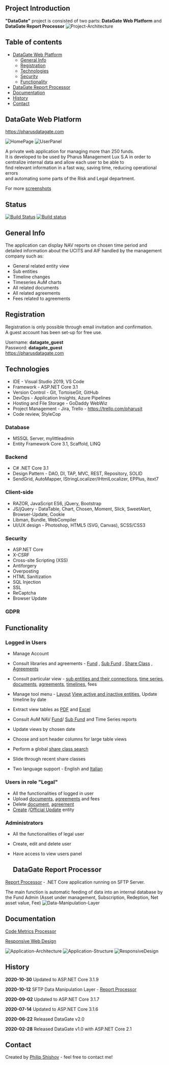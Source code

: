## Project Introduction

**"DataGate"** project is consisted of two parts: **DataGate Web Platform** and **DataGate Report Processor**
![Project-Architecture](Documentation/Presentation/Project-Architecture.JPG)

## Table of contents
* [DataGate Web Platform](#datagate-web-platform)
  * [General Info](#general-info)
  * [Registration](#registration)
  * [Technologies](#technologies)
  * [Security](#security)
  * [Functionality](#functionality)
* [DataGate Report Processor](#datagate-report-processor)
* [Documentation](#documentation)
* [History](#history)
* [Contact](#contact)

## DataGate Web Platform 

https://pharusdatagate.com <br />

![HomePage](Documentation/Screenshots/App/HomePage.png)
![UserPanel](Documentation/Screenshots/App/UserPanel.png)

A private web application for managing more than 250 funds. <br />
It is developed to be used by Pharus Management Lux S.A in order to <br />
centralize internal data and allow each user to be able to <br />
find relevant information in a fast way, saving time, reducing operational errors <br />
and automating some parts of the Risk and Legal department.

For more [screenshots](https://github.com/PhilShishov/DataGate/tree/master/Documentation/Screenshots/App)

  ## Status
  [![Build Status](https://dev.azure.com/philshishov/DataGate/_apis/build/status/DataGate-CI?branchName=master)](https://dev.azure.com/philshishov/DataGate/_build/latest?definitionId=1&branchName=master) [![Build status](https://ci.appveyor.com/api/projects/status/thvsvj1du6d595m6?svg=true)](https://ci.appveyor.com/project/PhilShishov/datagate)

## General Info

The application can display NAV reports on chosen time period and <br />
detailed information about the UCITS and AIF handled by the management company such as: 
* General related entity view
* Sub entities
* Timeline changes
* Timeseries AuM charts
* All related documents
* All related agreements
* Fees related to agreements
 
 ## Registration
Registration is only possible through email invitation and confirmation. <br />
A guest account has been set-up for free use. <br />

Username: **datagate_guest** <br />
Password: **datagate_guest** <br />
https://pharusdatagate.com <br />
 
 ## Technologies
* IDE - Visual Studio 2019, VS Code
* Framework - ASP.NET Core 3.1
* Version Control - Git, TortoiseGit, GitHub
* DevOps - Application Insights, Azure Pipelines
* Hosting and File Storage - GoDaddy WebWiz
* Project Management - Jira, Trello - https://trello.com/pharusit
* Code review, StyleCop

### Database 
* MSSQL Server, mylittleadmin
* Entity Framework Core 3.1, Scaffold, LINQ

### Backend
* C# .NET Core 3.1
* Design Pattern - DAO, DI, TAP, MVC, REST, Repository, SOLID
* SendGrid, AutoMapper, IStringLocalizer/IHtmlLocalizer, EPPlus, itext7

### Client-side
* RAZOR, JavaScript ES6, jQuery, Bootstrap
* JS/jQuery - DataTable, Chart, Chosen, Moment, Slick, SweetAlert, Browser-Update, Cookie
* Libman, Bundle, WebCompiler
* UI/UX design - Photoshop, HTML5 (SVG, Canvas), SCSS/CSS3

### Security
 * ASP.NET Core
 * X-CSRF
 * Cross-site Scripting (XSS)
 * Antiforgery
 * Overposting
 * HTML Sanitization
 * SQL Injection
 * SSL
 * ReCaptcha
 * Browser Update
 
 ### GDPR

## Functionality 
### Logged in Users
 - Manage Account
 - Consult libraries and agreements - 
   [Fund](https://github.com/PhilShishov/DataGate/blob/master/Documentation/Screenshots/App/FundLibrary.png)
 , [Sub Fund](https://github.com/PhilShishov/DataGate/blob/master/Documentation/Screenshots/App/SubFundLibrary.png)
 , [Share Class](https://github.com/PhilShishov/DataGate/blob/master/Documentation/Screenshots/App/ShareClassLibrary.png)
 , [Agreements](https://github.com/PhilShishov/DataGate/blob/master/Documentation/Screenshots/App/AgreementsLibrary.png)
 - Consult particular view - [sub entities and their connections](https://github.com/PhilShishov/DataGate/blob/master/Documentation/Screenshots/App/DetailFundView.png), 
 [time series](https://github.com/PhilShishov/DataGate/blob/master/Documentation/Screenshots/App/TimeSeries.png), 
 [documents](https://github.com/PhilShishov/DataGate/blob/master/Documentation/Screenshots/App/Documents.png), 
 [agreements](https://github.com/PhilShishov/DataGate/blob/master/Documentation/Screenshots/App/Agreements.png), 
 [timelines](https://github.com/PhilShishov/DataGate/blob/master/Documentation/Screenshots/App/Timelines.png), 
 fees
 - Manage tool menu - 
  [Layout](https://github.com/PhilShishov/DataGate/blob/master/Documentation/Screenshots/App/ToolMenu/Layout.png)
 [View active and inactive entities](https://github.com/PhilShishov/DataGate/blob/master/Documentation/Screenshots/App/ToolMenu/ActiveInactive.png),
 Update timeline by date

  - Extract view tables as [PDF](https://github.com/PhilShishov/DataGate/blob/master/Documentation/Screenshots/Extraction/Funds.pdf) 
 and [Excel](https://github.com/PhilShishov/DataGate/blob/master/Documentation/Screenshots/Extraction/Funds.xlsx)
 - Consult AuM NAV [Fund](https://github.com/PhilShishov/DataGate/blob/master/Documentation/Screenshots/App/FundReports.png)/ [Sub Fund](https://github.com/PhilShishov/DataGate/blob/master/Documentation/Screenshots/App/SubFundReports.png) and Time Series reports
 - Update views by chosen date
 - Choose and sort header columns for large table views
 - Perform a global [share class search](https://github.com/PhilShishov/DataGate/blob/master/Documentation/Screenshots/App/SearchView.png)
  - Slide through recent share classes
 - Two language support - English and [Italian](https://github.com/PhilShishov/DataGate/blob/master/Documentation/Screenshots/App/UserPanelItalian.png)
 ### Users in role "Legal"
  - All the functionalities of logged in user
  - Upload
   [documents](https://github.com/PhilShishov/DataGate/blob/master/Documentation/Screenshots/App/UploadDocument.png),
   [agreements](https://github.com/PhilShishov/DataGate/blob/master/Documentation/Screenshots/App/UploadAgreement.png) and fees
 -  Delete
  [document](https://github.com/PhilShishov/DataGate/blob/master/Documentation/Screenshots/App/DeleteDocument.png),
   [agreement](https://github.com/PhilShishov/DataGate/blob/master/Documentation/Screenshots/App/DeleteAgreement.png)
  - [Create](https://github.com/PhilShishov/DataGate/blob/master/Documentation/Screenshots/App/Create.png) 
  /[Official Update](https://github.com/PhilShishov/DataGate/blob/master/Documentation/Screenshots/App/OffUpdate.png)
  entity
 ### Administrators
 - All the functionalities of legal user
 - Create, edit and delete user
 - Have access to view users panel
 
   ## DataGate Report Processor
 
  [Report Processor](https://github.com/PhilShishov/ReportProcessor) - .NET Core application running on SFTP Server.  </br>

The main function is automatic feeding of data into an internal database by the Fund Admin (Asset under management, Subscription, Redeption, Net asset value, Fee)
![Data-Manipulation-Layer](Documentation/Presentation/Data-Manipulation-Layer.JPG)

## Documentation

[Code Metrics Processor](https://github.com/PhilShishov/DataGate/blob/master/Documentation/DataGate_CodeMetricsAnalyzis_20200720.xlsx)

[Responsive Web Design](https://github.com/PhilShishov/DataGate/tree/master/Documentation/Screenshots/App/Responsive)


![Application-Architecture](Documentation/Presentation/Application-Architecture.JPG)
![Application-Structure](Documentation/Presentation/Application-Structure.JPG)
![ResponsiveDesign](Documentation/Presentation/ResponsiveDesign.JPG)
  
  ## History
**2020-10-30** Updated to ASP.NET Core 3.1.9
  
**2020-10-12** SFTP Data Manipulation Layer - [Report Processor](https://github.com/PhilShishov/ReportProcessor)

**2020-09-02** Updated to ASP.NET Core 3.1.7

**2020-07-14** Updated to ASP.NET Core 3.1.6

**2020-06-22** Released DataGate v2.0

**2020-02-28** Released DataGate v1.0 with ASP.NET Core 2.1
  
  ## Contact
Created by [Philip Shishov](https://github.com/PhilShishov) - feel free to contact me!
